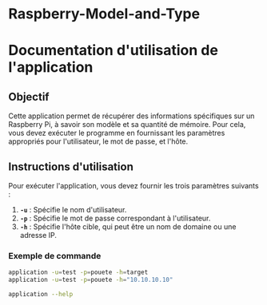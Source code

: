 # Raspberry-Model-and-Type

# Documentation d'utilisation de l'application

## Objectif

Cette application permet de récupérer des informations spécifiques sur un Raspberry Pi, à savoir son modèle et sa quantité de mémoire. Pour cela, vous devez exécuter le programme en fournissant les paramètres appropriés pour l'utilisateur, le mot de passe, et l'hôte.

## Instructions d'utilisation

Pour exécuter l'application, vous devez fournir les trois paramètres suivants :

1. **`-u`** : Spécifie le nom d'utilisateur.
2. **`-p`** : Spécifie le mot de passe correspondant à l'utilisateur.
3. **`-h`** : Spécifie l'hôte cible, qui peut être un nom de domaine ou une adresse IP.

### Exemple de commande

```bash
application -u=test -p=pouete -h=target
application -u=test -p=pouete -h="10.10.10.10"

application --help
